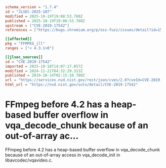 ```toml
schema_version = "1.7.4"
id = "JLSEC-2025-107"
modified = 2025-10-19T19:08:53.760Z
published = 2025-10-19T19:08:53.760Z
upstream = ["CVE-2019-17542"]
references = ["https://bugs.chromium.org/p/oss-fuzz/issues/detail?id=15919", "https://github.com/FFmpeg/FFmpeg/commit/02f909dc24b1f05cfbba75077c7707b905e63cd2", "https://lists.debian.org/debian-lts-announce/2019/12/msg00003.html", "https://lists.debian.org/debian-lts-announce/2020/07/msg00022.html", "https://security.gentoo.org/glsa/202003-65", "https://usn.ubuntu.com/4431-1/", "https://www.debian.org/security/2020/dsa-4722", "https://bugs.chromium.org/p/oss-fuzz/issues/detail?id=15919", "https://github.com/FFmpeg/FFmpeg/commit/02f909dc24b1f05cfbba75077c7707b905e63cd2", "https://lists.debian.org/debian-lts-announce/2019/12/msg00003.html", "https://lists.debian.org/debian-lts-announce/2020/07/msg00022.html", "https://security.gentoo.org/glsa/202003-65", "https://usn.ubuntu.com/4431-1/", "https://www.debian.org/security/2020/dsa-4722"]

[[affected]]
pkg = "FFMPEG_jll"
ranges = ["< 4.3.1+0"]

[[jlsec_sources]]
id = "CVE-2019-17542"
imported = 2025-10-18T14:07:17.057Z
modified = 2024-11-21T04:32:29.313Z
published = 2019-10-14T02:15:10.780Z
url = "https://services.nvd.nist.gov/rest/json/cves/2.0?cveId=CVE-2019-17542"
html_url = "https://nvd.nist.gov/vuln/detail/CVE-2019-17542"
```

# FFmpeg before 4.2 has a heap-based buffer overflow in vqa_decode_chunk because of an out-of-array ac...

FFmpeg before 4.2 has a heap-based buffer overflow in vqa_decode_chunk because of an out-of-array access in vqa_decode_init in libavcodec/vqavideo.c.

